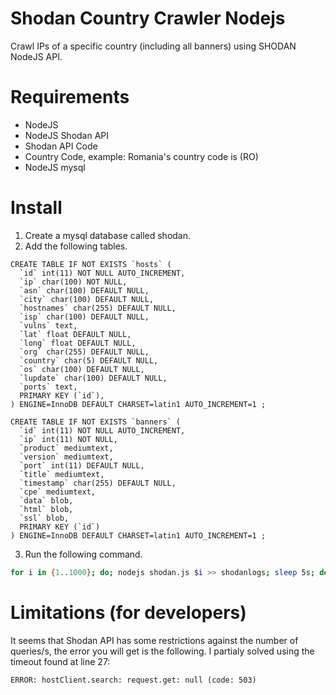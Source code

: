 # Shodan Country Crawler Nodejs
Crawl IPs of a specific country (including all banners) using SHODAN NodeJS API.

# Requirements
- NodeJS
- NodeJS Shodan API
- Shodan API Code
- Country Code, example: Romania's country code is (RO)
- NodeJS mysql

# Install

1. Create a mysql database called shodan.
2. Add the following tables.
```mysql
CREATE TABLE IF NOT EXISTS `hosts` (
  `id` int(11) NOT NULL AUTO_INCREMENT,
  `ip` char(100) NOT NULL,
  `asn` char(100) DEFAULT NULL,
  `city` char(100) DEFAULT NULL,
  `hostnames` char(255) DEFAULT NULL,
  `isp` char(100) DEFAULT NULL,
  `vulns` text,
  `lat` float DEFAULT NULL,
  `long` float DEFAULT NULL,
  `org` char(255) DEFAULT NULL,
  `country` char(5) DEFAULT NULL,
  `os` char(100) DEFAULT NULL,
  `lupdate` char(100) DEFAULT NULL,
  `ports` text,
  PRIMARY KEY (`id`),
) ENGINE=InnoDB DEFAULT CHARSET=latin1 AUTO_INCREMENT=1 ;

CREATE TABLE IF NOT EXISTS `banners` (
  `id` int(11) NOT NULL AUTO_INCREMENT,
  `ip` int(11) NOT NULL,
  `product` mediumtext,
  `version` mediumtext,
  `port` int(11) DEFAULT NULL,
  `title` mediumtext,
  `timestamp` char(255) DEFAULT NULL,
  `cpe` mediumtext,
  `data` blob,
  `html` blob,
  `ssl` blob,
  PRIMARY KEY (`id`)
) ENGINE=InnoDB DEFAULT CHARSET=latin1 AUTO_INCREMENT=1 ;
```
3. Run the following command.
```bash
for i in {1..1000}; do; nodejs shodan.js $i >> shodanlogs; sleep 5s; done &
```

# Limitations (for developers)
It seems that Shodan API has some restrictions against the number of queries/s, the error you will get is the following. I partialy solved using the timeout found at line 27:

```ERROR: hostClient.search: request.get: null (code: 503)```
